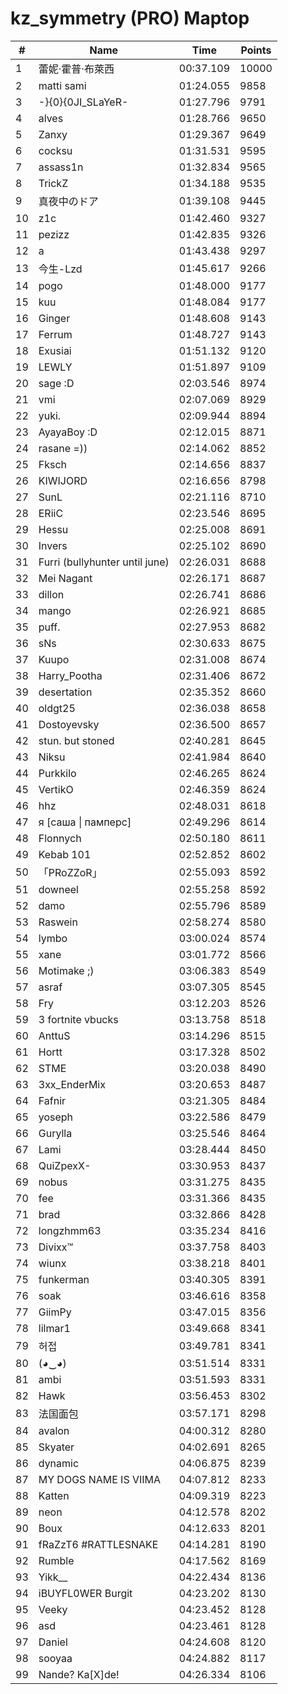 # kz_symmetry (PRO) Maptop

|  # | Name | Time | Points |
|-------------- | -------------- | -------------- | -------------- | 
| 1 | 蕾妮·霍普·布萊西 | 00:37.109 | 10000 | 
| 2 | matti sami | 01:24.055 | 9858 | 
| 3 | -}{0}{0JI_SLaYeR- | 01:27.796 | 9791 | 
| 4 | alves | 01:28.766 | 9650 | 
| 5 | Zanxy | 01:29.367 | 9649 | 
| 6 | cocksu | 01:31.531 | 9595 | 
| 7 | assass1n | 01:32.834 | 9565 | 
| 8 | TrickZ | 01:34.188 | 9535 | 
| 9 | 真夜中のドア | 01:39.108 | 9445 | 
| 10 | z1c | 01:42.460 | 9327 | 
| 11 | pezizz | 01:42.835 | 9326 | 
| 12 | a | 01:43.438 | 9297 | 
| 13 | 今生-Lzd | 01:45.617 | 9266 | 
| 14 | pogo | 01:48.000 | 9177 | 
| 15 | kuu | 01:48.084 | 9177 | 
| 16 | Ginger | 01:48.608 | 9143 | 
| 17 | Ferrum | 01:48.727 | 9143 | 
| 18 | Exusiai | 01:51.132 | 9120 | 
| 19 | LEWLY | 01:51.897 | 9109 | 
| 20 | sage :D | 02:03.546 | 8974 | 
| 21 | vmi | 02:07.069 | 8929 | 
| 22 | yuki. | 02:09.944 | 8894 | 
| 23 | AyayaBoy :D | 02:12.015 | 8871 | 
| 24 | rasane =)) | 02:14.062 | 8852 | 
| 25 | Fksch | 02:14.656 | 8837 | 
| 26 | KIWIJORD | 02:16.656 | 8798 | 
| 27 | SunL | 02:21.116 | 8710 | 
| 28 | ERiiC | 02:23.546 | 8695 | 
| 29 | Hessu | 02:25.008 | 8691 | 
| 30 | Invers | 02:25.102 | 8690 | 
| 31 | Furri (bullyhunter until june) | 02:26.031 | 8688 | 
| 32 | Mei Nagant | 02:26.171 | 8687 | 
| 33 | dillon | 02:26.741 | 8686 | 
| 34 | mango | 02:26.921 | 8685 | 
| 35 | puff. | 02:27.953 | 8682 | 
| 36 | sNs | 02:30.633 | 8675 | 
| 37 | Kuupo | 02:31.008 | 8674 | 
| 38 | Harry_Pootha | 02:31.406 | 8672 | 
| 39 | desertation | 02:35.352 | 8660 | 
| 40 | oldgt25 | 02:36.038 | 8658 | 
| 41 | Dostoyevsky | 02:36.500 | 8657 | 
| 42 | stun. but stoned | 02:40.281 | 8645 | 
| 43 | Niksu | 02:41.984 | 8640 | 
| 44 | Purkkilo | 02:46.265 | 8624 | 
| 45 | VertikO | 02:46.359 | 8624 | 
| 46 | hhz | 02:48.031 | 8618 | 
| 47 | я [саша \| памперс] | 02:49.296 | 8614 | 
| 48 | Flonnych | 02:50.180 | 8611 | 
| 49 | Kebab 101 | 02:52.852 | 8602 | 
| 50 | 「PRoZZoR」 | 02:55.093 | 8592 | 
| 51 | downeel | 02:55.258 | 8592 | 
| 52 | damo | 02:55.796 | 8589 | 
| 53 | Raswein | 02:58.274 | 8580 | 
| 54 | lymbo | 03:00.024 | 8574 | 
| 55 | xane | 03:01.772 | 8566 | 
| 56 | Motimake ;) | 03:06.383 | 8549 | 
| 57 | asraf | 03:07.305 | 8545 | 
| 58 | Fry | 03:12.203 | 8526 | 
| 59 | 3 fortnite vbucks | 03:13.758 | 8518 | 
| 60 | AnttuS | 03:14.296 | 8515 | 
| 61 | Hortt | 03:17.328 | 8502 | 
| 62 | STME | 03:20.038 | 8490 | 
| 63 | 3xx_EnderMix | 03:20.653 | 8487 | 
| 64 | Fafnir | 03:21.305 | 8484 | 
| 65 | yoseph | 03:22.586 | 8479 | 
| 66 | Gurylla | 03:25.546 | 8464 | 
| 67 | Lami | 03:28.444 | 8450 | 
| 68 | QuiZpexX- | 03:30.953 | 8437 | 
| 69 | nobus | 03:31.275 | 8435 | 
| 70 | fee | 03:31.366 | 8435 | 
| 71 | brad | 03:32.866 | 8428 | 
| 72 | longzhmm63 | 03:35.234 | 8416 | 
| 73 | Divixx™ | 03:37.758 | 8403 | 
| 74 | wiunx | 03:38.218 | 8401 | 
| 75 | funkerman | 03:40.305 | 8391 | 
| 76 | soak | 03:46.616 | 8358 | 
| 77 | GiimPy | 03:47.015 | 8356 | 
| 78 | lilmar1 | 03:49.668 | 8341 | 
| 79 | 허접 | 03:49.781 | 8341 | 
| 80 | (◕‿◕) | 03:51.514 | 8331 | 
| 81 | ambi | 03:51.593 | 8331 | 
| 82 | Hawk | 03:56.453 | 8302 | 
| 83 | 法国面包 | 03:57.171 | 8298 | 
| 84 | avalon | 04:00.312 | 8280 | 
| 85 | Skyater | 04:02.691 | 8265 | 
| 86 | dynamic | 04:06.875 | 8239 | 
| 87 | MY DOGS NAME IS VIIMA | 04:07.812 | 8233 | 
| 88 | Katten | 04:09.319 | 8223 | 
| 89 | neon | 04:12.578 | 8202 | 
| 90 | Boux | 04:12.633 | 8201 | 
| 91 | fRaZzT6 #RATTLESNAKE | 04:14.281 | 8190 | 
| 92 | Rumble | 04:17.562 | 8169 | 
| 93 | Yikk__ | 04:22.434 | 8136 | 
| 94 | iBUYFL0WER Burgit | 04:23.202 | 8130 | 
| 95 | Veeky | 04:23.452 | 8128 | 
| 96 | asd | 04:23.461 | 8128 | 
| 97 | Daniel | 04:24.608 | 8120 | 
| 98 | sooyaa | 04:24.882 | 8117 | 
| 99 | Nande? Ka[X]de! | 04:26.334 | 8106 | 

